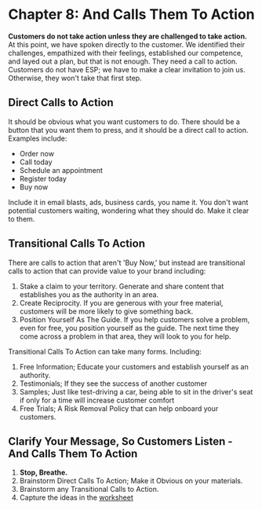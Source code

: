 # Chapter 8: And Calls Them To Action

**Customers do not take action unless they are challenged to take action.**  At this point, we have spoken directly to the customer.  We identified their challenges, empathized with their feelings, established our competence, and layed out a plan, but that is not enough.  They need a call to action.  Customers do not have ESP; we have to make a clear invitation to join us. Otherwise, they won't take that first step.

## Direct Calls to Action

It should be obvious what you want customers to do.  There should be a button that you want them to press, and it should be a direct call to action. Examples include:

- Order now
- Call today
- Schedule an appointment
- Register today
- Buy now

Include it in email blasts, ads, business cards, you name it.  You don't want potential customers waiting, wondering what they should do.  Make it clear to them.

## Transitional Calls To Action

There are calls to action that aren't 'Buy Now,' but instead are transitional calls to action that can provide value to your brand including:

1. Stake a claim to your territory.  Generate and share content that establishes you as the authority in an area.
2. Create Reciprocity. If you are generous with your free material, customers will be more likely to give something back.
3. Position Yourself As The Guide. If you help customers solve a problem, even for free, you position yourself as the guide.  The next time they come across a problem in that area, they will look to you for help.

Transitional Calls To Action can take many forms.  Including:

1. Free Information; Educate your customers and establish yourself as an authority.
2. Testimonials; If they see the success of another customer
3. Samples; Just like test-driving a car, being able to sit in the driver's seat if only for a time will increase customer comfort
4. Free Trials; A Risk Removal Policy that can help onboard your customers.

## Clarify Your Message, So Customers Listen - And Calls Them To Action

1. **Stop, Breathe.**
2. Brainstorm Direct Calls To Action; Make it Obvious on your materials.
3. Brainstorm any Transitional Calls to Action.
4. Capture the ideas in the [worksheet](./building-a-storybrand-worksheet.pdf)
